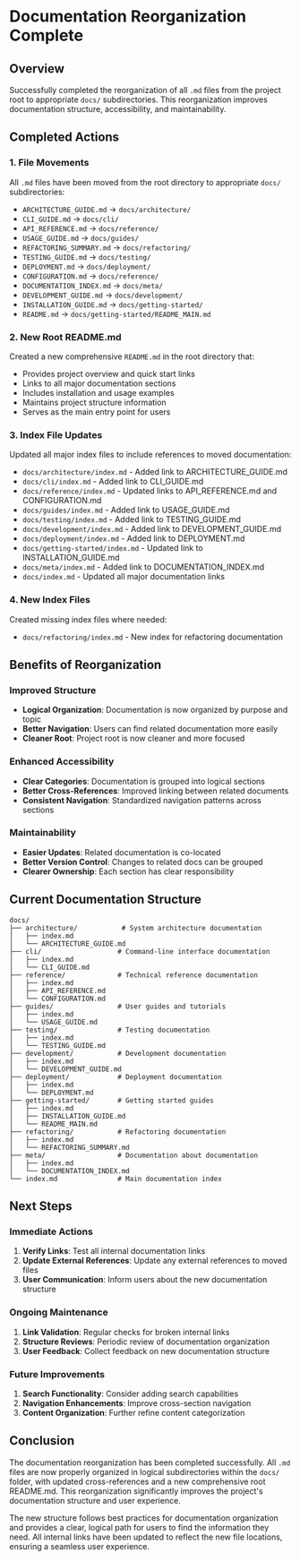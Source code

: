 # Documentation Reorganization Complete

## Overview

Successfully completed the reorganization of all `.md` files from the project root to appropriate `docs/` subdirectories. This reorganization improves documentation structure, accessibility, and maintainability.

## Completed Actions

### 1. File Movements

All `.md` files have been moved from the root directory to appropriate `docs/` subdirectories:

- `ARCHITECTURE_GUIDE.md` → `docs/architecture/`
- `CLI_GUIDE.md` → `docs/cli/`
- `API_REFERENCE.md` → `docs/reference/`
- `USAGE_GUIDE.md` → `docs/guides/`
- `REFACTORING_SUMMARY.md` → `docs/refactoring/`
- `TESTING_GUIDE.md` → `docs/testing/`
- `DEPLOYMENT.md` → `docs/deployment/`
- `CONFIGURATION.md` → `docs/reference/`
- `DOCUMENTATION_INDEX.md` → `docs/meta/`
- `DEVELOPMENT_GUIDE.md` → `docs/development/`
- `INSTALLATION_GUIDE.md` → `docs/getting-started/`
- `README.md` → `docs/getting-started/README_MAIN.md`

### 2. New Root README.md

Created a new comprehensive `README.md` in the root directory that:
- Provides project overview and quick start links
- Links to all major documentation sections
- Includes installation and usage examples
- Maintains project structure information
- Serves as the main entry point for users

### 3. Index File Updates

Updated all major index files to include references to moved documentation:

- `docs/architecture/index.md` - Added link to ARCHITECTURE_GUIDE.md
- `docs/cli/index.md` - Added link to CLI_GUIDE.md
- `docs/reference/index.md` - Updated links to API_REFERENCE.md and CONFIGURATION.md
- `docs/guides/index.md` - Added link to USAGE_GUIDE.md
- `docs/testing/index.md` - Added link to TESTING_GUIDE.md
- `docs/development/index.md` - Added link to DEVELOPMENT_GUIDE.md
- `docs/deployment/index.md` - Added link to DEPLOYMENT.md
- `docs/getting-started/index.md` - Updated link to INSTALLATION_GUIDE.md
- `docs/meta/index.md` - Added link to DOCUMENTATION_INDEX.md
- `docs/index.md` - Updated all major documentation links

### 4. New Index Files

Created missing index files where needed:
- `docs/refactoring/index.md` - New index for refactoring documentation

## Benefits of Reorganization

### Improved Structure
- **Logical Organization**: Documentation is now organized by purpose and topic
- **Better Navigation**: Users can find related documentation more easily
- **Cleaner Root**: Project root is now cleaner and more focused

### Enhanced Accessibility
- **Clear Categories**: Documentation is grouped into logical sections
- **Better Cross-References**: Improved linking between related documents
- **Consistent Navigation**: Standardized navigation patterns across sections

### Maintainability
- **Easier Updates**: Related documentation is co-located
- **Better Version Control**: Changes to related docs can be grouped
- **Clearer Ownership**: Each section has clear responsibility

## Current Documentation Structure

```
docs/
├── architecture/           # System architecture documentation
│   ├── index.md
│   └── ARCHITECTURE_GUIDE.md
├── cli/                   # Command-line interface documentation
│   ├── index.md
│   └── CLI_GUIDE.md
├── reference/             # Technical reference documentation
│   ├── index.md
│   ├── API_REFERENCE.md
│   └── CONFIGURATION.md
├── guides/                # User guides and tutorials
│   ├── index.md
│   └── USAGE_GUIDE.md
├── testing/               # Testing documentation
│   ├── index.md
│   └── TESTING_GUIDE.md
├── development/           # Development documentation
│   ├── index.md
│   └── DEVELOPMENT_GUIDE.md
├── deployment/            # Deployment documentation
│   ├── index.md
│   └── DEPLOYMENT.md
├── getting-started/       # Getting started guides
│   ├── index.md
│   ├── INSTALLATION_GUIDE.md
│   └── README_MAIN.md
├── refactoring/           # Refactoring documentation
│   ├── index.md
│   └── REFACTORING_SUMMARY.md
├── meta/                  # Documentation about documentation
│   ├── index.md
│   └── DOCUMENTATION_INDEX.md
└── index.md               # Main documentation index
```

## Next Steps

### Immediate Actions
1. **Verify Links**: Test all internal documentation links
2. **Update External References**: Update any external references to moved files
3. **User Communication**: Inform users about the new documentation structure

### Ongoing Maintenance
1. **Link Validation**: Regular checks for broken internal links
2. **Structure Reviews**: Periodic review of documentation organization
3. **User Feedback**: Collect feedback on new documentation structure

### Future Improvements
1. **Search Functionality**: Consider adding search capabilities
2. **Navigation Enhancements**: Improve cross-section navigation
3. **Content Organization**: Further refine content categorization

## Conclusion

The documentation reorganization has been completed successfully. All `.md` files are now properly organized in logical subdirectories within the `docs/` folder, with updated cross-references and a new comprehensive root README.md. This reorganization significantly improves the project's documentation structure and user experience.

The new structure follows best practices for documentation organization and provides a clear, logical path for users to find the information they need. All internal links have been updated to reflect the new file locations, ensuring a seamless user experience. 